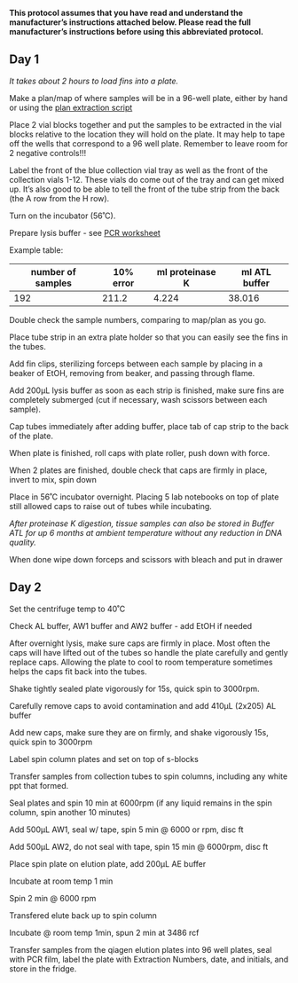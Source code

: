 **This protocol assumes that you have read and understand the manufacturer’s instructions attached below.  Please read the full manufacturer’s instructions before using this abbreviated protocol.**

## Day 1
*It takes about 2 hours to load fins into a plate.*

Make a plan/map of where samples will be in a 96-well plate, either by hand or using the [plan extraction script](https://github.com/mstuart1/laboratory/blob/master/scripts/1_prep_samples_for_extraction.R) 

Place 2 vial blocks together and put the samples to be extracted in the vial blocks relative to the location they will hold on 
the plate.  It may help to tape off the wells that correspond to a 96 well plate. Remember to leave room for 2 negative controls!!!

Label the front of the blue collection vial tray as well as the front of the collection vials 1-12.  These vials do come out of the tray and can get mixed up. It’s also good to be able to tell the front of the tube strip from the back (the A row from the H row).

Turn on the incubator (56˚C).

Prepare lysis buffer - see [PCR worksheet](https://docs.google.com/spreadsheets/d/1LGt2WziwmGoJMluBcwmKfhZrGjZOlJLkVHf59-5cOV4/edit?usp=sharing)

Example table:

number of samples|10% error|ml proteinase K|ml ATL buffer
---|---|---|---
192|211.2|4.224|38.016

Double check the sample numbers, comparing to map/plan as you go.

Place tube strip in an extra plate holder so that you can easily see the fins in the tubes.

Add fin clips, sterilizing forceps between each sample by placing in a beaker of EtOH, removing from beaker, and passing through flame. 

Add 200µL lysis buffer as soon as each strip is finished, make sure fins are completely submerged (cut if necessary, wash scissors between each sample).

Cap tubes immediately after adding buffer, place tab of cap strip to the back of the plate.

When plate is finished, roll caps with plate roller, push down with force.

When 2 plates are finished, double check that caps are firmly in place, invert to mix, spin down

Place in 56˚C incubator overnight.  Placing 5 lab notebooks on top of plate still allowed caps to raise out of tubes while incubating.

*After proteinase K digestion, tissue samples can also be stored in Buffer ATL for up 6 months at ambient temperature without any reduction in DNA quality.*

When done wipe down forceps and scissors with bleach and put in drawer

## Day 2
Set the centrifuge temp to 40˚C

Check AL buffer, AW1 buffer and AW2 buffer - add EtOH if needed

After overnight lysis, make sure caps are firmly in place.  Most often the caps will have lifted out of the tubes so handle the plate carefully
and gently replace caps.  Allowing the plate to cool to room temperature sometimes helps the caps fit back into the tubes.

Shake tightly sealed plate vigorously for 15s, quick spin to 3000rpm.

Carefully remove caps to avoid contamination and add 410µL (2x205) AL buffer

Add new caps, make sure they are on firmly, and shake vigorously 15s, quick spin to 3000rpm

Label spin column plates and set on top of s-blocks

Transfer samples from collection tubes to spin columns, including any white ppt that formed.

Seal plates and spin 10 min at 6000rpm (if any liquid remains in the spin column, spin another 10 minutes)

Add 500µL AW1, seal w/ tape, spin  5 min @ 6000 or rpm, disc ft

Add 500µL AW2, do not seal with tape, spin 15 min @ 6000rpm, disc ft

Place spin plate on elution plate, add 200µL AE buffer

Incubate at room temp 1 min

Spin 2 min @ 6000 rpm

Transfered elute back up to spin column

Incubate @ room temp 1min, spun 2 min at 3486 rcf

Transfer samples from the qiagen elution plates into 96 well plates, seal with PCR film, label the plate with Extraction Numbers, date, and initials, and store in the fridge.
